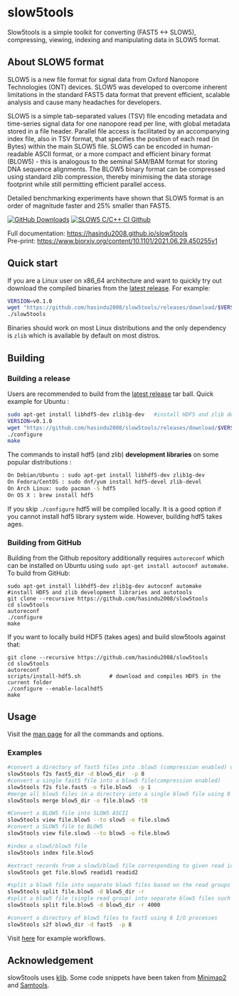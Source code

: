 # slow5tools

Slow5tools is a simple toolkit for converting (FAST5 <-> SLOW5), compressing, viewing, indexing and manipulating data in SLOW5 format.

## About SLOW5 format

SLOW5 is a new file format for signal data from Oxford Nanopore Technologies (ONT) devices. SLOW5 was developed to overcome inherent limitations in the standard FAST5 data format that prevent efficient, scalable analysis and cause many headaches for developers.

SLOW5 is a simple tab-separated values (TSV) file encoding metadata and time-series signal data for one nanopore read per line, with global metadata stored in a file header. Parallel file access is facilitated by an accompanying index file, also in TSV format, that specifies the position of each read (in Bytes) within the main SLOW5 file. SLOW5 can be encoded in human-readable ASCII format, or a more compact and efficient binary format (BLOW5) - this is analogous to the seminal SAM/BAM format for storing DNA sequence alignments. The BLOW5 binary format can be compressed using standard zlib compression, thereby minimising the data storage footprint while still permitting efficient parallel access.

Detailed benchmarking experiments have shown that SLOW5 format is an order of magnitude faster and 25% smaller than FAST5.

[![GitHub Downloads](https://img.shields.io/github/downloads/hasindu2008/slow5tools/total?logo=GitHub)](https://github.com/hasindu2008/slow5tools/releases) 
[![SLOW5 C/C++ CI Github](https://github.com/hasindu2008/slow5tools/workflows/SLOW5%20C/C++%20CI%20Github/badge.svg)](https://github.com/hasindu2008/slow5tools/actions?query=workflow%3A%22SLOW5+C%2FC%2B%2B+CI+Github%22)
  
Full documentation: https://hasindu2008.github.io/slow5tools   
Pre-print: https://www.biorxiv.org/content/10.1101/2021.06.29.450255v1
  
## Quick start

If you are a Linux user on x86_64 architecture and want to quickly try out download the compiled binaries from the [latest release](https://github.com/hasindu2008/slow5tools/releases). For example:
```sh
VERSION=v0.1.0
wget "https://github.com/hasindu2008/slow5tools/releases/download/$VERSION/slow5tools-$VERSION-x86_64-linux-binaries.tar.gz" && tar xvf slow5tools-$VERSION-x86_64-linux-binaries.tar.gz && cd slow5tools-$VERSION/
./slow5tools
```
Binaries should work on most Linux distributions and the only dependency is `zlib` which is available by default on most distros.

## Building

### Building a release


Users are recommended to build from the  [latest release](https://github.com/hasindu2008/slow5tools/releases) tar ball. Quick example for Ubuntu :
```sh
sudo apt-get install libhdf5-dev zlib1g-dev   #install HDF5 and zlib development libraries
VERSION=v0.1.0
wget "https://github.com/hasindu2008/slow5tools/releases/download/$VERSION/slow5tools-$VERSION-release.tar.gz" && tar xvf slow5tools-$VERSION-release.tar.gz && cd slow5tools-$VERSION/
./configure
make
```
The commands to install hdf5 (and zlib) __development libraries__ on some popular distributions :
```sh
On Debian/Ubuntu : sudo apt-get install libhdf5-dev zlib1g-dev
On Fedora/CentOS : sudo dnf/yum install hdf5-devel zlib-devel
On Arch Linux: sudo pacman -S hdf5
On OS X : brew install hdf5
```

If you skip `./configure` hdf5 will be compiled locally. It is a good option if you cannot install hdf5 library system wide. However, building hdf5 takes ages.


### Building from GitHub


Building from the Github repository additionally requires `autoreconf` which can be installed on Ubuntu using `sudo apt-get install autoconf automake`. To build from GitHub:

```
sudo apt-get install libhdf5-dev zlib1g-dev autoconf automake  #install HDF5 and zlib development libraries and autotools
git clone --recursive https://github.com/hasindu2008/slow5tools
cd slow5tools
autoreconf
./configure
make
```

If you want to locally build HDF5 (takes ages) and build slow5tools against that:
```
git clone --recursive https://github.com/hasindu2008/slow5tools
cd slow5tools
autoreconf
scripts/install-hdf5.sh         # download and compiles HDF5 in the current folder
./configure --enable-localhdf5
make
```



## Usage

Visit the [man page](https://github.com/hasindu2008/slow5tools/blob/master/docs/commands.md) for all the commands and options.

### Examples

```sh
#convert a directory of fast5 files into .blow5 (compression enabled) using 8 I/O processes
slow5tools f2s fast5_dir -d blow5_dir  -p 8
#convert a single fast5 file into a blow5 file(compression enabled)
slow5tools f2s file.fast5 -o file.blow5  -p 1
#merge all blow5 files in a directory into a single blow5 file using 8 threads
slow5tools merge blow5_dir -o file.blow5 -t8

#Convert a BLOW5 file into SLOW5 ASCII
slow5tools view file.blow5 --to slow5 -o file.slow5
#convert a SLOW5 file to BLOW5
slow5tools view file.slow5 --to blow5 -o file.blow5

#index a slow5/blow5 file
slow5tools index file.blow5

#extract records from a slow5/blow5 file corresponding to given read ids
slow5tools get file.blow5 readid1 readid2

#split a blow5 file into separate blow5 files based on the read groups
slow5tools split file.blow5 -d blow5_dir -r
#split a blow5 file (single read group) into separate blow5 files such that there are 4000 reads in one file
slow5tools split file.blow5 -d blow5_dir -r 4000

#convert a directory of blow5 files to fast5 using 8 I/O processes
slow5tools s2f blow5_dir -d fast5  -p 8

```

Visit [here](https://hasindu2008.github.io/slow5tools/workflows.html) for example workflows.

## Acknowledgement
slow5tools uses [klib](https://github.com/attractivechaos/klib). Some code snippets have been taken from [Minimap2](https://github.com/lh3/minimap2) and [Samtools](http://samtools.sourceforge.net/).
